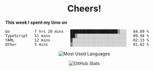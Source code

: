 <h1 align="center">Cheers!</h1>

**This week I spent my time on**
<!--START_SECTION:waka-->

```text
Go           7 hrs 20 mins   █████████████████████▒░░░   84.89 %
TypeScript   51 mins         ██▒░░░░░░░░░░░░░░░░░░░░░░   09.94 %
YAML         12 mins         ▓░░░░░░░░░░░░░░░░░░░░░░░░   02.33 %
Other        5 mins          ▒░░░░░░░░░░░░░░░░░░░░░░░░   01.02 %
```

<!--END_SECTION:waka-->

<p align="center"><img src="https://github-readme-stats.vercel.app/api/top-langs/?username=thnkrn&layout=compact&hide=html&theme=tokyonight" alt="Most Used Languages" /></p>

<p align="center"><img src="https://github-readme-stats.vercel.app/api?username=thnkrn&show_icons=true&count_private=true&theme=tokyonight" alt="GitHub Stats" /></p>

<!-- <p align="center"><a href="https://wakatime.com"><img src="https://wakatime.com/share/@thnkrn/40092326-d1bd-471b-89da-9a7c63939402.png" /></p>
 -->
